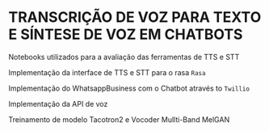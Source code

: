 # TRANSCRIÇÃO DE VOZ PARA TEXTO E SÍNTESE DE VOZ EM CHATBOTS

Notebooks utilizados para a avaliação das ferramentas de TTS e STT

Implementação da interface de TTS e STT para o rasa `Rasa`

Implementação do WhatsappBusiness com o Chatbot através to `Twillio`

Implementação da API de voz

Treinamento de modelo Tacotron2 e Vocoder Mullti-Band MelGAN
